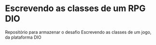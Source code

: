 # Escrevendo as classes de um RPG DIO
 Repositório para armazenar o desafio Escrevendo as classes de um jogo, da plataforma DIO
